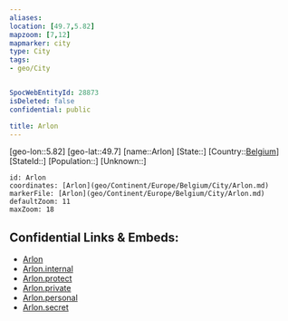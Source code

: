 ```yaml
---
aliases: 
location: [49.7,5.82]
mapzoom: [7,12] 
mapmarker: city 
type: City
tags:
- geo/City


SpocWebEntityId: 28873
isDeleted: false
confidential: public

title: Arlon
---
```

[geo-lon::5.82]
[geo-lat::49.7]
[name::Arlon]
[State::]
[Country::[Belgium](geo/Continent/Europe/Belgium.md)]
[StateId::]
[Population::]
[Unknown::]


```leaflet
id: Arlon
coordinates: [Arlon](geo/Continent/Europe/Belgium/City/Arlon.md)
markerFile: [Arlon](geo/Continent/Europe/Belgium/City/Arlon.md)
defaultZoom: 11 
maxZoom: 18
```


## Confidential Links & Embeds: 
- [Arlon](../../../../../../_public/geo/Continent/Europe/Belgium/City/Arlon.md) 
- [Arlon.internal](../../../../../../_internal/geo/Continent/Europe/Belgium/City/Arlon.internal.md) 
- [Arlon.protect](../../../../../../_protect/geo/Continent/Europe/Belgium/City/Arlon.protect.md) 
- [Arlon.private](../../../../../../_private/geo/Continent/Europe/Belgium/City/Arlon.private.md) 
- [Arlon.personal](../../../../../../_personal/geo/Continent/Europe/Belgium/City/Arlon.personal.md) 
- [Arlon.secret](../../../../../../_secret/geo/Continent/Europe/Belgium/City/Arlon.secret.md) 
